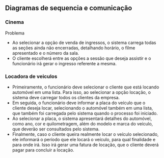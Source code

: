 ## Diagramas de sequencia e comunicação

### Cinema

Problema 

- Ao selecionar a opção de venda de ingressos, o sistema carrega todas as seções ainda não encerradas, detalhando horário, o filme apresentado e o número da sala.
- O cliente escolherá entre as opções a sessão que deseja assistir e o funcionário irá gerar o ingresso referente a mesma.


### Locadora de veiculos

- Primeiramente, o funcionário deve selecionar o cliente que está locando automóvel em uma lista. Para isso, ao selecionar a opção locação, o sistema deve carregar todos os clientes da empresa.
- Em seguida, o funcionário deve informar a placa do veículo que o cliente deseja locar, selecionando o automóvel também em uma lista, que também foi carregada pelo sistema quando o processo foi iniciado.
- Ao selecionar a placa, o sistema apresentará detalhes do automóvel, como ano, cor e quilometragem, além do modelo e marca do veículo, que deverão ser consultados pelo sistema.
- Finalmente, caso o cliente queira realmente locar o veículo selecionado, ele informará o período que ele locará o veículo, para qual finalidade e para onde irá. Isso irá gerar uma fatura de locação, que o cliente deverá pagar para concluir a locação.